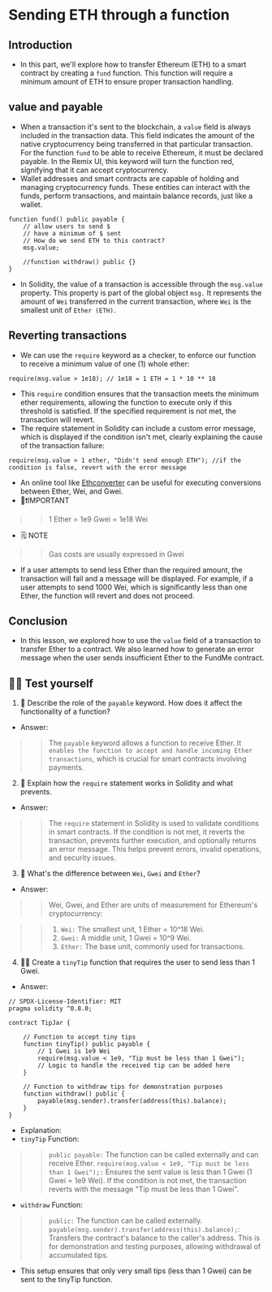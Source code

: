 # Sending ETH through a function

## Introduction
- In this part, we'll explore how to transfer Ethereum (ETH) to a smart contract by creating a `fund` function. This function will require a minimum amount of ETH to ensure proper transaction handling.

## value and payable
- When a transaction it's sent to the blockchain, a `value` field is always included in the transaction data. This field indicates the amount of the native cryptocurrency being transferred in that particular transaction. For the function `fund` to be able to receive Ethereum, it must be declared payable. In the Remix UI, this keyword will turn the function red, signifying that it can accept cryptocurrency.
- Wallet addresses and smart contracts are capable of holding and managing cryptocurrency funds. These entities can interact with the funds, perform transactions, and maintain balance records, just like a wallet.

```
function fund() public payable {
    // allow users to send $
    // have a minimum of $ sent
    // How do we send ETH to this contract?
    msg.value;

    //function withdraw() public {}
}
```

- In Solidity, the value of a transaction is accessible through the `msg.value` property. This property is part of the global object `msg.` It represents the amount of `Wei` transferred in the current transaction, where `Wei` is the smallest unit of `Ether (ETH)`.

## Reverting transactions
- We can use the `require` keyword as a checker, to enforce our function to receive a minimum value of one (1) whole ether:

```
require(msg.value > 1e18); // 1e18 = 1 ETH = 1 * 10 ** 18
```

- This `require` condition ensures that the transaction meets the minimum ether requirements, allowing the function to execute only if this threshold is satisfied. If the specified requirement is not met, the transaction will revert.
- The require statement in Solidity can include a custom error message, which is displayed if the condition isn't met, clearly explaining the cause of the transaction failure:

```
require(msg.value > 1 ether, "Didn't send enough ETH"); //if the condition is false, revert with the error message
```

- An online tool like [Ethconverter](https://eth-converter.com/) can be useful for executing conversions between Ether, Wei, and Gwei.
- 👀❗IMPORTANT
>> 1 Ether = 1e9 Gwei = 1e18 Wei

- 🗒️ NOTE
>> Gas costs are usually expressed in Gwei

- If a user attempts to send less Ether than the required amount, the transaction will fail and a message will be displayed. For example, if a user attempts to send 1000 Wei, which is significantly less than one Ether, the function will revert and does not proceed.

## Conclusion
- In this lesson, we explored how to use the `value` field of a transaction to transfer Ether to a contract. We also learned how to generate an error message when the user sends insufficient Ether to the FundMe contract.

## 🧑‍💻 Test yourself
1. 📕 Describe the role of the `payable` keyword. How does it affect the functionality of a function?
- Answer:

>> The `payable` keyword allows a function to receive Ether. It `enables the function to accept and handle incoming Ether transactions`, which is crucial for smart contracts involving payments.

2. 📕 Explain how the `require` statement works in Solidity and what prevents.
- Answer:

>> The `require` statement in Solidity is used to validate conditions in smart contracts. If the condition is not met, it reverts the transaction, prevents further execution, and optionally returns an error message. This helps prevent errors, invalid operations, and security issues.

3. 📕 What's the difference between `Wei`, `Gwei` and `Ether`?
- Answer:
>> Wei, Gwei, and Ether are units of measurement for Ethereum's cryptocurrency:

>> 1. `Wei:` The smallest unit, 1 Ether = 10^18 Wei.
>> 2. `Gwei:` A middle unit, 1 Gwei = 10^9 Wei.
>> 3. `Ether:` The base unit, commonly used for transactions.

4. 🧑‍💻 Create a `tinyTip` function that requires the user to send less than 1 Gwei.
- Answer:

```
// SPDX-License-Identifier: MIT
pragma solidity ^0.8.0;

contract TipJar {

    // Function to accept tiny tips
    function tinyTip() public payable {
        // 1 Gwei is 1e9 Wei
        require(msg.value < 1e9, "Tip must be less than 1 Gwei");
        // Logic to handle the received tip can be added here
    }

    // Function to withdraw tips for demonstration purposes
    function withdraw() public {
        payable(msg.sender).transfer(address(this).balance);
    }
}
```
- Explanation:
- `tinyTip` Function:

>> `public payable:` The function can be called externally and can receive Ether.
>> `require(msg.value < 1e9, "Tip must be less than 1 Gwei");:` Ensures the sent value is less than 1 Gwei (1 Gwei = 1e9 Wei).
>> If the condition is not met, the transaction reverts with the message "Tip must be less than 1 Gwei".

- `withdraw` Function:

>> `public:` The function can be called externally.
>> `payable(msg.sender).transfer(address(this).balance);`: Transfers the contract's balance to the caller's address. This is for demonstration and testing purposes, allowing withdrawal of accumulated tips.

- This setup ensures that only very small tips (less than 1 Gwei) can be sent to the tinyTip function.
